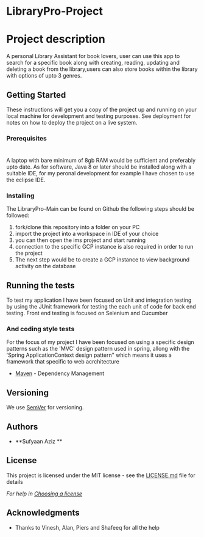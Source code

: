 # LibraryPro-Project

# Project description

A personal Library Assistant for book lovers, user can use this app to search for a specific book along with creating, reading, updating and deleting a book from the library,users can also store books within the library with options of upto 3 genres.

## Getting Started

These instructions will get you a copy of the project up and running on your local machine for development and testing purposes. See deployment for notes on how to deploy the project on a live system.

### Prerequisites
#
A laptop with bare minimum of 8gb RAM would be sufficient and preferably upto date. As for software, Java 8 or later should be installed along with a suitable IDE, for my peronal development for example I have chosen to use the eclipse IDE.



### Installing

The LibraryPro-Main can be found on Github the following steps should be followed:
1. fork/clone this repository into a folder on your PC
2. import the project into a workspace in IDE of your choice
3. you can then open the ims project and start running 
4. connection to the specific GCP instance is also required in order to run the project
5. The next step would be to create a GCP instance to view background activity on the database




## Running the tests

To test my application I have been focused on Unit and integration testing by using the JUnit framework for testing the each unit of code for back end testing.
Front end testing is focused on Selenium and Cucumber



### And coding style tests

For the focus of my project I have been focused on using a specific design patterns such as the 'MVC' design pattern used in spring, allong with the 'Spring ApplicationContext design pattern" which means it uses a framework that specific to web acrchitecture



* [Maven](https://maven.apache.org/) - Dependency Management

## Versioning

We use [SemVer](http://semver.org/) for versioning.

## Authors

* **Sufyaan Aziz **


## License

This project is licensed under the MIT license - see the [LICENSE.md](LICENSE.md) file for details 

*For help in [Choosing a license](https://choosealicense.com/)*

## Acknowledgments

* Thanks to Vinesh, Alan, Piers and Shafeeq for all the help 
